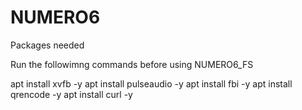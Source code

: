 # NUMERO6
 
Packages needed

Run the followimng commands before using NUMERO6_FS

apt install xvfb -y
apt install pulseaudio -y
apt install fbi -y
apt install qrencode -y
apt install curl -y
